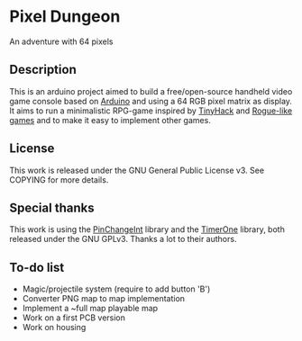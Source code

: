 Pixel Dungeon
=============

An adventure with 64 pixels

Description
-----------

This is an arduino project aimed to build a free/open-source handheld video game console based on [Arduino](http://arduino.cc/en/) and using a 64 RGB pixel matrix as display. It aims to run a minimalistic RPG-game inspired by [TinyHack](http://boingboing.net/2011/06/20/tinyhack-minimalist-1.html) and [Rogue-like games](https://en.wikipedia.org/wiki/Roguelike) and to make it easy to implement other games.

License
-------

This work is released under the GNU General Public License v3. See COPYING for more details.

Special thanks
--------------

This work is using the [PinChangeInt](http://code.google.com/p/arduino-pinchangeint/) library and the [TimerOne](http://code.google.com/p/arduino-timerone/) library, both released under the GNU GPLv3. Thanks a lot to their authors.

To-do list
----------

- Magic/projectile system (require to add button 'B')
- Converter PNG map to map implementation
- Implement a ~full map playable map
- Work on a first PCB version
- Work on housing


